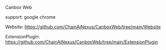 Canbox Web

support: google chrome

Website: https://github.com/ChainAiNexus/CanboxWeb/tree/main/Website 

ExtensionPlugin: https://github.com/ChainAiNexus/CanboxWeb/tree/main/ExtensionPlugin

